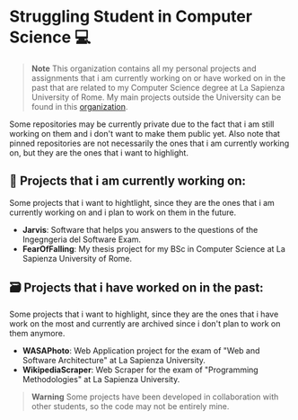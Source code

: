 # Struggling Student in Computer Science 💻

> **Note**
> This organization contains all my personal projects and assignments that i am currently working on or have worked on in the past that are related to my Computer Science degree at La Sapienza University of Rome. My main projects outside the University can be found in this [organization](https://github.com/AlbaAnalytics).

Some repositories may be currently private due to the fact that i am still working on them and i don't want to make them public yet. Also note that pinned repositories are not necessarily the ones that i am currently working on, but they are the ones that i want to highlight. 


## 🔨 Projects that i am currently working on:
Some projects that i want to hightlight, since they are the ones that i am currently working on and i plan to work on them in the future.

- **Jarvis**: Software that helps you answers to the questions of the Ingegngeria del Software Exam.
- **FearOfFalling**: My thesis project for my BSc in Computer Science at La Sapienza University of Rome.

## 🗃️ Projects that i have worked on in the past:
Some projects that i want to highlight, since they are the ones that i have work on the most and currently are archived since i don't plan to work on them anymore.

- **WASAPhoto**: Web Application project for the exam of "Web and Software Architecture" at La Sapienza University.
- **WikipediaScraper**: Web Scraper for the exam of "Programming Methodologies" at La Sapienza University.

> **Warning**
> Some projects have been developed in collaboration with other students, so the code may not be entirely mine. 
